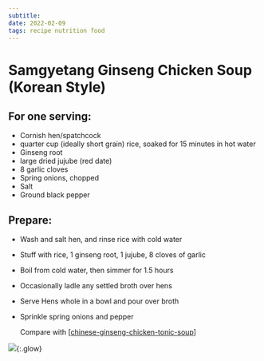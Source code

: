 ```yaml
---
subtitle:
date: 2022-02-09
tags: recipe nutrition food
---
```


# Samgyetang Ginseng Chicken Soup (Korean Style)

## For one serving:

- Cornish hen/spatchcock
- quarter cup (ideally short grain) rice, soaked for 15 minutes in hot water
- Ginseng root
- large dried jujube (red date)
- 8 garlic cloves
- Spring onions, chopped
- Salt
- Ground black pepper

## Prepare:

- Wash and salt hen, and rinse rice with cold water
- Stuff with rice, 1 ginseng root, 1 jujube, 8 cloves of garlic
- Boil from cold water, then simmer for 1.5 hours
- Occasionally ladle any settled broth over hens
- Serve Hens whole in a bowl and pour over broth
- Sprinkle spring onions and pepper  
  
  Compare with [[chinese-ginseng-chicken-tonic-soup]]

![](/images/korean-chicken-soup.jpg){:.glow}

[//begin]: # "Autogenerated link references for markdown compatibility"
[chinese-ginseng-chicken-tonic-soup]: chinese-ginseng-chicken-tonic-soup "Ginseng Chicken Tonic Soup (Chinese Style)"
[//end]: # "Autogenerated link references"